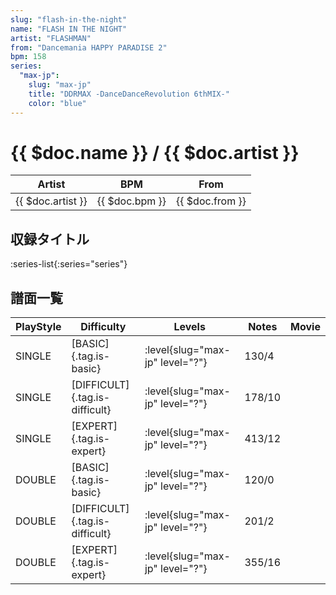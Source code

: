 ```yaml
---
slug: "flash-in-the-night"
name: "FLASH IN THE NIGHT"
artist: "FLASHMAN"
from: "Dancemania HAPPY PARADISE 2"
bpm: 158
series:
  "max-jp":
    slug: "max-jp"
    title: "DDRMAX -DanceDanceRevolution 6thMIX-"
    color: "blue"
---
```


# {{ $doc.name }} / {{ $doc.artist }}

|Artist|BPM|From|
|------|---|----|
|{{ $doc.artist }}|{{ $doc.bpm }}|{{ $doc.from }}|

## 収録タイトル

:series-list{:series="series"}

## 譜面一覧

|PlayStyle|Difficulty|Levels|Notes|Movie|
|---------|----------|------|-----|-----|
|SINGLE|[BASIC]{.tag.is-basic}|:level{slug="max-jp" level="?"}|130/4||
|SINGLE|[DIFFICULT]{.tag.is-difficult}|:level{slug="max-jp" level="?"}|178/10||
|SINGLE|[EXPERT]{.tag.is-expert}|:level{slug="max-jp" level="?"}|413/12||
|DOUBLE|[BASIC]{.tag.is-basic}|:level{slug="max-jp" level="?"}|120/0||
|DOUBLE|[DIFFICULT]{.tag.is-difficult}|:level{slug="max-jp" level="?"}|201/2||
|DOUBLE|[EXPERT]{.tag.is-expert}|:level{slug="max-jp" level="?"}|355/16||
